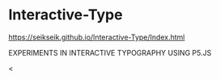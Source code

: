 # Interactive-Type
https://seikseik.github.io/Interactive-Type/Index.html

EXPERIMENTS IN INTERACTIVE TYPOGRAPHY USING P5.JS

<
